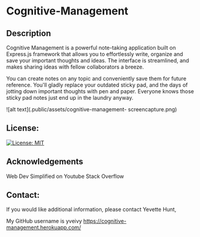 # Cognitive-Management

## Description

Cognitive Management is a powerful note-taking application built on Express.js framework that allows you to effortlessly write, organize and save your important thoughts and ideas. The interface is streamlined, and makes sharing ideas with fellow collaborators a breeze.

You can create notes on any topic and conveniently save them for future reference. You'll gladly replace your outdated sticky pad, and the days of jotting down important thoughts with pen and paper. Everyone knows those sticky pad notes just end up in the laundry anyway. 

![alt text](.public/assets/cognitive-management-
screencapture.png)

## License:

[![License: MIT](https://img.shields.io/badge/License-MIT-yellow.svg)](https://opensource.org/licenses/MIT)

## Acknowledgements

Web Dev Simplified on Youtube
Stack Overflow

## Contact:

If you would like additional information, please contact Yevette Hunt,

 My GitHub username is yveivy
https://cognitive-management.herokuapp.com/